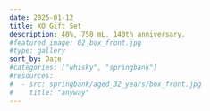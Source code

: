 ```yaml
---
date: 2025-01-12
title: XO Gift Set
description: 40%, 750 mL. 140th anniversary.
#featured_image: 02_box_front.jpg
#type: gallery
sort_by: Date
#categories: ["whisky", "springbank"]
#resources:
#  - src: springbank/aged_32_years/box_front.jpg
#    title: "anyway"
---
```

